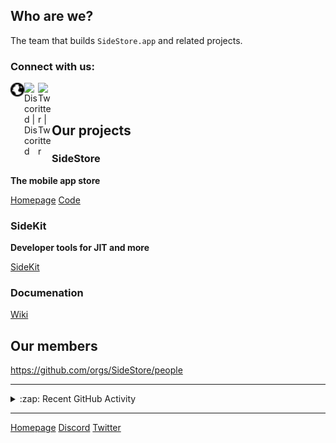 <!-- 
Docs: How to use GitHub README and actions to auto-generate embedded content.
https://github.com/anuraghazra/github-readme-stats
https://www.youtube.com/watch?v=n6d4KHSKqGk
https://github.com/rahuldkjain/github-profile-readme-generator
 -->

## Who are we?

The team that builds `SideStore.app` and related projects.

### Connect with us:

<!--
[![Website](https://img.shields.io/website?label=sidestore.io&style=for-the-badge&url=https://sidestore.io)](https://sidestore.io)
[![Twitter Follow](https://img.shields.io/twitter/follow/sidestore_io?color=1DA1F2&logo=twitter&style=for-the-badge)](https://twitter.com/intent/follow?original_referer=https%3A%2F%2Fgithub.com%2Fsidestore&screen_name=sidestore)
[![GitHub Followers](https://img.shields.io/github/followers/sidestore?style=for-the-badge)]()
[![GitHub Sponsors](https://img.shields.io/github/sponsors/sidestore?style=for-the-badge
)]() 
-->

[<img align="left" alt="sidestore.io" width="22px" src="https://raw.githubusercontent.com/iconic/open-iconic/master/svg/globe.svg" />][website]
[<img align="left" alt="Discord | Discord" width="22px" src="https://cdn.jsdelivr.net/npm/simple-icons@v3/icons/discord.svg" />][discord]
[<img align="left" alt="Twitter | Twitter" width="22px" src="https://cdn.jsdelivr.net/npm/simple-icons@v3/icons/twitter.svg" />][twitter]

<br />
<br />

## Our projects

### SideStore

__The mobile app store__

[Homepage][website]
[Code][git.sidestore]

### SideKit

__Developer tools for JIT and more__

[SideKit][git.sidekit]

### Documenation

[Wiki][wiki]

## Our members

https://github.com/orgs/SideStore/people

---

<details>
  <summary>:zap: Recent GitHub Activity</summary>

<!--START_SECTION:activity-->
1. ❗️ Closed issue [#335](https://github.com/SideStore/SideStore/issues/335) in [SideStore/SideStore](https://github.com/SideStore/SideStore)
2. ❗️ Closed issue [#394](https://github.com/SideStore/SideStore/issues/394) in [SideStore/SideStore](https://github.com/SideStore/SideStore)
3. 🗣 Commented on [#394](https://github.com/SideStore/SideStore/issues/394) in [SideStore/SideStore](https://github.com/SideStore/SideStore)
4. ❗️ Closed issue [#403](https://github.com/SideStore/SideStore/issues/403) in [SideStore/SideStore](https://github.com/SideStore/SideStore)
5. ❗️ Closed issue [#222](https://github.com/SideStore/SideStore/issues/222) in [SideStore/SideStore](https://github.com/SideStore/SideStore)
6. ❗️ Closed issue [#235](https://github.com/SideStore/SideStore/issues/235) in [SideStore/SideStore](https://github.com/SideStore/SideStore)
7. ❗️ Closed issue [#258](https://github.com/SideStore/SideStore/issues/258) in [SideStore/SideStore](https://github.com/SideStore/SideStore)
8. ❗️ Closed issue [#396](https://github.com/SideStore/SideStore/issues/396) in [SideStore/SideStore](https://github.com/SideStore/SideStore)
9. 🗣 Commented on [#396](https://github.com/SideStore/SideStore/issues/396) in [SideStore/SideStore](https://github.com/SideStore/SideStore)
10. ❗️ Closed issue [#408](https://github.com/SideStore/SideStore/issues/408) in [SideStore/SideStore](https://github.com/SideStore/SideStore)
11. ❗️ Closed issue [#131](https://github.com/SideStore/SideStore/issues/131) in [SideStore/SideStore](https://github.com/SideStore/SideStore)
12. ❗️ Closed issue [#191](https://github.com/SideStore/SideStore/issues/191) in [SideStore/SideStore](https://github.com/SideStore/SideStore)
13. ❗️ Closed issue [#165](https://github.com/SideStore/SideStore/issues/165) in [SideStore/SideStore](https://github.com/SideStore/SideStore)
14. ❗️ Closed issue [#155](https://github.com/SideStore/SideStore/issues/155) in [SideStore/SideStore](https://github.com/SideStore/SideStore)
15. ❗️ Closed issue [#133](https://github.com/SideStore/SideStore/issues/133) in [SideStore/SideStore](https://github.com/SideStore/SideStore)
16. ❗️ Closed issue [#30](https://github.com/SideStore/SideStore/issues/30) in [SideStore/SideStore](https://github.com/SideStore/SideStore)
17. 🗣 Commented on [#414](https://github.com/SideStore/SideStore/issues/414) in [SideStore/SideStore](https://github.com/SideStore/SideStore)
18. 🗣 Commented on [#414](https://github.com/SideStore/SideStore/issues/414) in [SideStore/SideStore](https://github.com/SideStore/SideStore)
19. 🗣 Commented on [#414](https://github.com/SideStore/SideStore/issues/414) in [SideStore/SideStore](https://github.com/SideStore/SideStore)
20. 🗣 Commented on [#414](https://github.com/SideStore/SideStore/issues/414) in [SideStore/SideStore](https://github.com/SideStore/SideStore)
<!--END_SECTION:activity-->

</details>

---

[Homepage][patreon] [Discord][discord] [Twitter][twitter]

<!--
- [Patreon][patreon]
- [OpenCollective][opencollective]
- [YouTube][youtube]
-->

[website]: https://sidestore.io
[wiki]: https://wiki.sidestore.io
[twitter]: https://twitter.com/sidestore_io
[discord]: https://discord.gg/CacsuuzsBq
[youtube]: https://youtube.com/TODO
[patreon]: https://www.patreon.com/SideStore
[opencollective]: https://opencollective.com/TODO
[git.sidestore]: https://github.com/SideStore/SideStore/
[git.sidekit]: https://github.com/SideStore/SideKit

